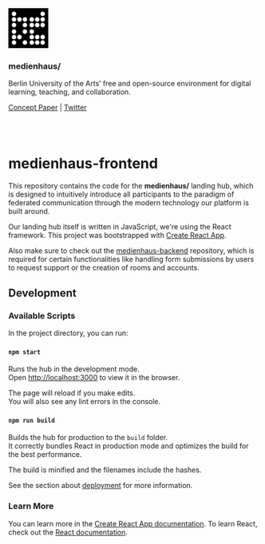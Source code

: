 <img src="src/assets/icons/android-chrome-192x192.png" width="80" />

### medienhaus/

Berlin University of the Arts’ free and open-source environment for digital learning, teaching, and collaboration.

[Concept Paper](https://medienhaus.dev/) | [Twitter](https://twitter.com/medienhaus_)

<br><br>

# medienhaus-frontend

This repository contains the code for the **medienhaus/** landing hub, which is designed to intuitively introduce all participants to the paradigm of federated communication through the modern technology our platform is built around.

Our landing hub itself is written in JavaScript, we're using the React framework. This project was bootstrapped with [Create React App](https://github.com/facebook/create-react-app).

Also make sure to check out the [medienhaus-backend](#) repository, which is required for certain functionalities like handling form submissions by users to request support or the creation of rooms and accounts.


## Development

### Available Scripts

In the project directory, you can run:

#### `npm start`

Runs the hub in the development mode.<br />
Open [http://localhost:3000](http://localhost:3000) to view it in the browser.

The page will reload if you make edits.<br />
You will also see any lint errors in the console.

#### `npm run build`

Builds the hub for production to the `build` folder.<br />
It correctly bundles React in production mode and optimizes the build for the best performance.

The build is minified and the filenames include the hashes.

See the section about [deployment](https://facebook.github.io/create-react-app/docs/deployment) for more information.

### Learn More

You can learn more in the [Create React App documentation](https://facebook.github.io/create-react-app/docs/getting-started). To learn React, check out the [React documentation](https://reactjs.org/).
